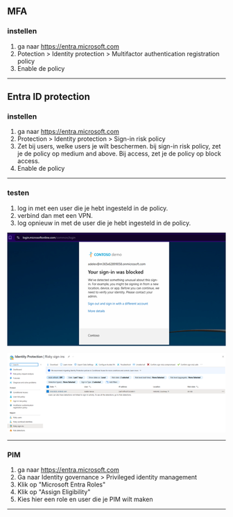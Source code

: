 ## MFA
### instellen
1. ga naar https://entra.microsoft.com
2. Potection > Identity protection > Multifactor authentication registration policy
3. Enable de policy


---

## Entra ID protection
### instellen
1. ga naar https://entra.microsoft.com
2. Protection > Identity protection > Sign-in risk policy
4. Zet bij users, welke users je wilt beschermen. bij sign-in risk policy, zet je de policy op medium and above. Bij access, zet je de policy op block access.
5. Enable de policy

---

### testen 
1. log in met een user die je hebt ingesteld in de policy.
2. verbind dan met een VPN.
3. log opnieuw in met de user die je hebt ingesteld in de policy.

![impossible travel](image/authenticatieenidentiteit/impossible%20travel.png)

![alert impossible travel](image/authenticatieenidentiteit/alert%20impossible%20travel.png)

---

### PIM
1. ga naar https://entra.microsoft.com
2. Ga naar Identity governance > Privileged identity management
3. Klik op "Microsoft Entra Roles"
4. Klik op "Assign Eligibility"
5. Kies hier een role en user die je PIM wilt maken

---